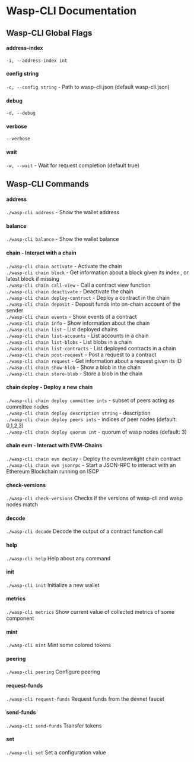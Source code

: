 # Wasp-CLI Documentation

## Wasp-CLI Global Flags </br>
#### address-index </br>
`-i, --address-index int` </br>
#### config string </br>
`-c, --config string` - Path to wasp-cli.json (default wasp-cli.json)</br>
#### debug</br>
`-d, --debug`</br>
#### verbose</br>
`--verbose`</br>
#### wait</br>
`-w, --wait` - Wait for request completion (default true)</br>

## Wasp-CLI Commands</br>
#### address</br>
`./wasp-cli address` - Show the wallet address</br>
#### balance</br>
`./wasp-cli balance` - Show the wallet balance</br>
#### chain  - Interact with a chain</br>
```./wasp-cli chain activate``` - Activate the chain</br>
```./wasp-cli chain block``` - Get information about a block given its index , or latest block if missing</br>
```./wasp-cli chain call-view``` - Call a contract view function</br>
```./wasp-cli chain deactivate``` - Deactivate the chain</br>
```./wasp-cli chain deploy-contract``` - Deploy a contract in the chain</br> 
```./wasp-cli chain deposit``` - Deposit funds into on-chain account of the sender</br>
```./wasp-cli chain events``` - Show events of a contract </br>
```./wasp-cli chain info``` -  Show information about the chain</br>
```./wasp-cli chain list``` - List deployed chains</br>
```./wasp-cli chain list-accounts``` - List accounts in a chain</br>
```./wasp-cli chain list-blobs``` - List blobs in a chain</br>
```./wasp-cli chain list-contracts``` - List deployed contracts in a chain</br>
```./wasp-cli chain post-request``` - Post a request to a contract</br>
```./wasp-cli chain request``` - Get information about a request given its ID</br>
```./wasp-cli chain show-blob``` - Show a blob in the chain</br>
```./wasp-cli chain store-blob``` - Store a blob in the chain </br>

#### chain deploy - Deploy a new chain</br>
`./wasp-cli chain deploy committee ints` - subset of peers acting as committee nodes</br>
`./wasp-cli chain deploy description string` - description</br>
`./wasp-cli chain deploy peers ints` - indices of peer nodes (default: 0,1,2,3)</br>
`./wasp-cli chain deploy quorum int` - quorum of wasp nodes (default: 3)</br>
#### chain evm - Interact with EVM-Chains</br>
`./wasp-cli chain evm deploy` - Deploy the evm/evmlight chain contract</br>
`./wasp-cli chain evm jsonrpc` - Start a JSON-RPC to interact with an Ethereum Blockchain running on ISCP</br>
#### check-versions</br>
`./wasp-cli check-versions` Checks if the versions of wasp-cli and wasp nodes match</br>
#### decode</br>
`./wasp-cli decode` Decode the output of a contract function call</br>
#### help</br>
`./wasp-cli help` Help about any command</br>
#### init</br>
`./wasp-cli init` Initialize a new wallet</br>
#### metrics</br>
`./wasp-cli metrics` Show current value of collected metrics of some component</br>
#### mint</br>
`./wasp-cli mint` Mint some colored tokens</br>
#### peering</br>
`./wasp-cli peering` Configure peering</br>
#### request-funds</br>
`./wasp-cli request-funds` Request funds from the devnet faucet</br>
#### send-funds</br>
`./wasp-cli send-funds` Transfer tokens</br>
#### set</br>
`./wasp-cli set` Set a configuration value</br>
